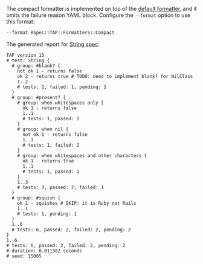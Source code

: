 The compact formatter is implemented on top of the [default formatter](default_formatter.md), and it 
omits the failure reason YAML block. Configure the `--format`
option to use this format:
```sh
--format RSpec::TAP::Formatters::Compact
```

The generated report for [String spec](string_spec.md):
```text
TAP version 13
# test: String {
  # group: #blank? {
    not ok 1 - returns false
    ok 2 - returns true # TODO: need to implement blank? for NilClass
    1..2
    # tests: 2, failed: 1, pending: 1
  }
  # group: #present? {
    # group: when whitespaces only {
      ok 1 - returns false
      1..1
      # tests: 1, passed: 1
    }
    # group: when nil {
      not ok 1 - returns false
      1..1
      # tests: 1, failed: 1
    }
    # group: when whitespaces and other characters {
      ok 1 - returns true
      1..1
      # tests: 1, passed: 1
    }
    1..3
    # tests: 3, passed: 2, failed: 1
  }
  # group: #squish {
    ok 1 - squishes # SKIP: it is Ruby not Rails
    1..1
    # tests: 1, pending: 1
  }
  1..6
  # tests: 6, passed: 2, failed: 2, pending: 2
}
1..6
# tests: 6, passed: 2, failed: 2, pending: 2
# duration: 0.011382 seconds
# seed: 15065
```
